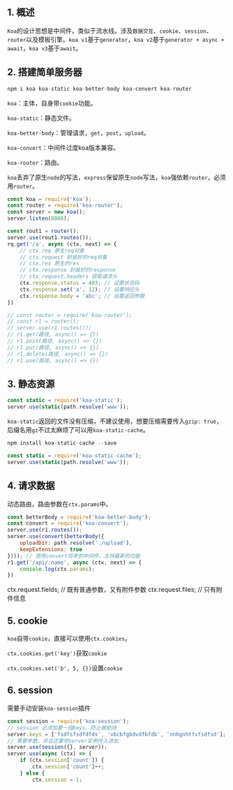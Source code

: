 ## 1. 概述

```Koa```的设计思想是中间件，类似于流水线。涉及```数据交互```、```cookie```、```session```、```router```以及模板引擎。```koa v1```基于```generator```，```koa v2```基于```generator + async + await```，```koa v3```基于```await```。

## 2. 搭建简单服务器

```s
npm i koa koa-static koa-better-body koa-convert koa-router
```

```koa```：主体，自身带```cookie```功能。

```koa-static```：静态文件。

```koa-better-body```：管理请求，```get```，```post```，```upload```。

```koa-convert```：中间件过度koa版本兼容。

```koa-router```：路由。

```koa```丢弃了原生```node```的写法，```express```保留原生```node```写法，```koa```强依赖```router```，必须用```router```。

```js
const koa = require('koa');
const router = require('koa-router');
const server = new koa();
server.listen(8080);

const rout1 = router();
server.use(rout1.routes());
rq.get('/a', async (ctx, next) => {
    // ctx.req 原生req对象
    // ctx.request 封装好的req对象
    // ctx.res 原生的res
    // ctx.response 封装好的response
    // ctx.request.headers 获取请求头
    ctx.response.status = 403; // 设置状态码
    ctx.response.set('a', 12); // 设置响应头
    ctx.response.body = 'abc'; // 设置返回参数
})

// const router = require('koa-router');
// const r1 = router();
// server.use(r1.routes());
// r1.get(路径, async() => {})
// r1.post(路径, async() => {})
// r1.put(路径, async() => {})
// r1.delete(路径, async() => {})
// r1.use(路径, async() => {})
```

## 3. 静态资源

```js
const static = require('koa-static');
server.use(static(path.resolve('www'));
```

```koa-static```返回的文件没有压缩，不建议使用，想要压缩需要传入```gzip: true```，后缀名用```gz```不过太麻烦了可以用```koa-static-cache```。

```s
npm install koa-static-cache --save
```

```js
const static = require('koa-static-cache');
server.use(static(path.resolve('www'));
```

## 4. 请求数据

动态路由，路由参数在```ctx.params```中。

```js
const betterBody = require('koa-better-body');
const convert = require('koa-convert');
server.use(r1.routes());
server.use(convert(betterBody({
    uploadDir: path.resolve('./upload'),
    keepExtensions: true
}))); // 使用convert将老的中间件，支持最新的功能
r1.get('/api/:name', async (ctx, next) => {
    console.log(ctx.params);
})
```
ctx.request.fields; // 既有普通参数，又有附件参数
ctx.request.files; // 只有附件信息

## 5. cookie

```koa```自带```cookie```，直接可以使用```ctx.cookies```。

```ctx.cookies.get('key')```获取```cookie```

```ctx.cookies.set('b', 5, {})```设置```cookie```

## 6. session

需要手动安装```koa-session```插件

```js
const session = require('koa-session');
// session 必须加要一组keys，防止被劫持
server.keys = ['fsdfsfsdfdfds', 'vbcbfgbdvdfbfdb', 'nnhgnhtfsfsdfsd'];
// 需要参数，并且还要吧server实例传入进去
server.use(session({}, server));
server.use(async (ctx) => {
    if (ctx.session['count']) {
        ctx.session['count']++;
    } else {
        ctx.session = 1;